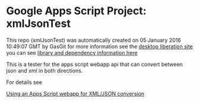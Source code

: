 # Google Apps Script Project: xmlJsonTest
This repo (xmlJsonTest) was automatically created on 05 January 2016 10:49:07 GMT by GasGit
for more information see the [desktop liberation site](https://ramblings.mcpher.com/drive-sdk-and-github/getting-your-apps-scripts-to-github/ "desktop liberation")
you can see [library and dependency information here](dependencies.md)

This is a tester for the apps script webapp api that can convert between json and xml in both directions. 

For details see 

[Using an Apps Script webapp for XML/JSON conversion](https://ramblings.mcpher.com/google-apps-scripts-snippets-2/using-apps-script-for-xml-json-conversion/ "desktop liberation")
